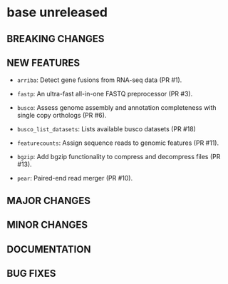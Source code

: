 # base unreleased

## BREAKING CHANGES

## NEW FEATURES

* `arriba`: Detect gene fusions from RNA-seq data (PR #1).

* `fastp`: An ultra-fast all-in-one FASTQ preprocessor (PR #3).

* `busco`: Assess genome assembly and annotation completeness with single copy orthologs (PR #6).

* `busco_list_datasets`: Lists available busco datasets (PR #18)

* `featurecounts`: Assign sequence reads to genomic features (PR #11).

* `bgzip`: Add bgzip functionality to compress and decompress files (PR #13).

* `pear`: Paired-end read merger (PR #10).

## MAJOR CHANGES

## MINOR CHANGES

## DOCUMENTATION

## BUG FIXES